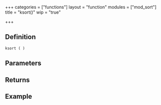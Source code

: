 +++
categories = ["functions"]
layout = "function"
modules = ["mod_sort"]
title = "ksort()"
wip = "true"

+++

## Definition

    ksort ( )

## Parameters

## Returns

## Example

```
```
